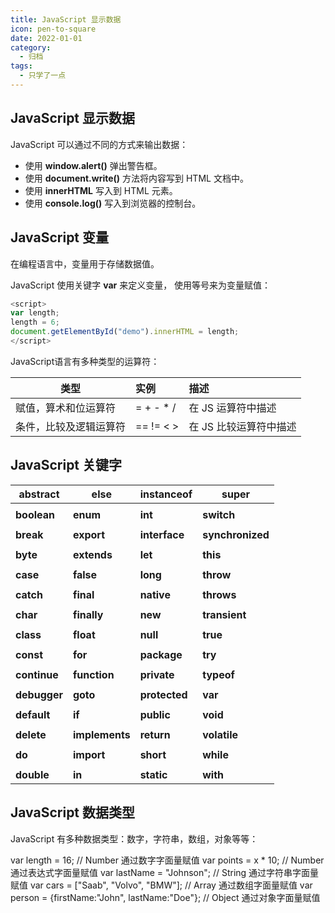 ```yaml
---
title: JavaScript 显示数据
icon: pen-to-square
date: 2022-01-01
category:
  - 归档
tags:
  - 只学了一点
---
```


## JavaScript 显示数据

JavaScript 可以通过不同的方式来输出数据：

- 使用 **window.alert()** 弹出警告框。
- 使用 **document.write()** 方法将内容写到 HTML 文档中。
- 使用 **innerHTML** 写入到 HTML 元素。
- 使用 **console.log()** 写入到浏览器的控制台。

## JavaScript 变量

在编程语言中，变量用于存储数据值。

JavaScript 使用关键字 **var** 来定义变量， 使用等号来为变量赋值：

```js
<script>
var length;
length = 6;
document.getElementById("demo").innerHTML = length;
</script>
```

JavaScript语言有多种类型的运算符：

| 类型          | 实例        | 描述            |
| ----------- | :-------- | :------------ |
| 赋值，算术和位运算符  | = + - * / | 在 JS 运算符中描述   |
| 条件，比较及逻辑运算符 | == != < > | 在 JS 比较运算符中描述 |

## JavaScript 关键字

| **abstract** | **else**       | **instanceof** | **super**        |
| ------------ | -------------- | -------------- | ---------------- |
|              |                |                |                  |
| **boolean**  | **enum**       | **int**        | **switch**       |
|              |                |                |                  |
| **break**    | **export**     | **interface**  | **synchronized** |
|              |                |                |                  |
| **byte**     | **extends**    | **let**        | **this**         |
|              |                |                |                  |
| **case**     | **false**      | **long**       | **throw**        |
|              |                |                |                  |
| **catch**    | **final**      | **native**     | **throws**       |
|              |                |                |                  |
| **char**     | **finally**    | **new**        | **transient**    |
|              |                |                |                  |
| **class**    | **float**      | **null**       | **true**         |
|              |                |                |                  |
| **const**    | **for**        | **package**    | **try**          |
|              |                |                |                  |
| **continue** | **function**   | **private**    | **typeof**       |
|              |                |                |                  |
| **debugger** | **goto**       | **protected**  | **var**          |
|              |                |                |                  |
| **default**  | **if**         | **public**     | **void**         |
|              |                |                |                  |
| **delete**   | **implements** | **return**     | **volatile**     |
|              |                |                |                  |
| **do**       | **import**     | **short**      | **while**        |
|              |                |                |                  |
| **double**   | **in**         | **static**     | **with**         |

## JavaScript 数据类型

JavaScript 有多种数据类型：数字，字符串，数组，对象等等：

var length = 16;                  // Number 通过数字字面量赋值
var points = x * 10;               // Number 通过表达式字面量赋值
var lastName = "Johnson";             // String 通过字符串字面量赋值
var cars = ["Saab", "Volvo", "BMW"];       // Array 通过数组字面量赋值
var person = {firstName:"John", lastName:"Doe"}; // Object 通过对象字面量赋值